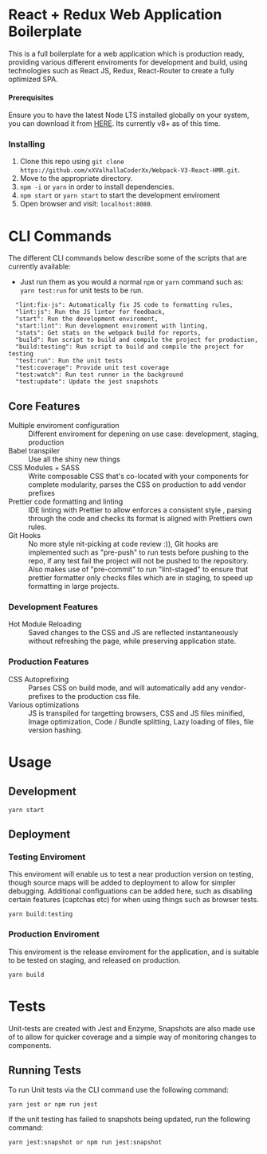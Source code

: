 # React + Redux Web Application Boilerplate

This is a full boilerplate for a web application which is production ready, providing various different enviroments for development and build, using technologies such as React JS, Redux, React-Router to create a fully optimized SPA.

#### Prerequisites

Ensure you to have the latest Node LTS installed globally on your system, you can download it from [HERE](https://nodejs.org/en/). Its currently v8+ as of this time.

### Installing

1. Clone this repo using `git clone https://github.com/xXValhallaCoderXx/Webpack-V3-React-HMR.git`.
2. Move to the appropriate directory.
3. `npm -i` or `yarn` in order to install dependencies.<br />
4. `npm start` or `yarn start` to start the development enviroment<br />
5. Open browser and visit: `localhost:8080`.

# CLI Commands

The different CLI commands below describe some of the scripts that are currently available:
- Just run them as you would a normal `npm` or `yarn` command such as: `yarn test:run` for unit tests to be run.

```
  "lint:fix-js": Automatically fix JS code to formatting rules,
  "lint:js": Run the JS linter for feedback,
  "start": Run the development enviroment,
  "start:lint": Run development enviroment with linting,
  "stats": Get stats on the webpack build for reports,
  "build": Run script to build and compile the project for production,
  "build:testing": Run script to build and compile the project for testing
  "test:run": Run the unit tests
  "test:coverage": Provide unit test coverage
  "test:watch": Run test runner in the background
  "test:update": Update the jest snapshots
```

## Core Features

<dl>
  <dt>Multiple enviroment configuration</dt>
  <dd>Different enviroment for depening on use case: development, staging, production</dd>

  <dt>Babel transpiler</dt>
  <dd>Use all the shiny new things</dd>

  <dt>CSS Modules + SASS</dt>
  <dd>Write composable CSS that's co-located with your components for complete modularity, parses the CSS on production to add vendor prefixes </dd>

  <dt>Prettier code formatting and linting</dt>
  <dd>IDE linting with Prettier to allow enforces a consistent style , parsing through the code and checks its format is aligned with Prettiers own rules.</dd>

  <dt>Git Hooks</dt>
  <dd>No more style nit-picking at code review :)), Git hooks are implemented such as "pre-push" to run tests before pushing to the repo, if any test fail the project will not be pushed to the repository. Also makes use of "pre-commit" to run "lint-staged" to ensure that prettier formatter only checks files which are in staging, to speed up formatting in large projects.</dd>

</dl>


### Development Features

<dl>
  <dt>Hot Module Reloading</dt>
  <dd>Saved changes to the CSS and JS are reflected instantaneously without refreshing the page, while preserving application state.  </dd>
</dl>

### Production Features

<dl>
  <dt>CSS Autoprefixing</dt>
  <dd>Parses CSS on build mode, and will automatically add any vendor-prefixes to the production css file.</dd>

  <dt>Various optimizations</dt>
  <dd>JS is transpiled for targetting browsers, CSS and JS files minified, Image optimization, Code / Bundle splitting, Lazy loading of files, file version hashing.</dd>

</dl>

# Usage

## Development
```
yarn start
```

## Deployment

### Testing Enviroment
This enviroment will enable us to test a near production version on testing, though source maps will be added to deployment to allow for simpler debugging.
Additional configuations can be added here, such as disabling certain features (captchas etc) for when using things such as browser tests.

```
yarn build:testing
```

### Production Enviroment
This enviroment is the release enviroment for the application, and is suitable to be tested on staging, and released on production.

```
yarn build
```

# Tests

Unit-tests are created with Jest and Enzyme,
Snapshots are also made use of to allow for quicker coverage and a simple way of monitoring changes to components.

## Running Tests

To run Unit tests via the CLI command use the following command: 

```
yarn jest or npm run jest
```

If the unit testing has failed to snapshots being updated, run the following command: 

```
yarn jest:snapshot or npm run jest:snapshot
```

